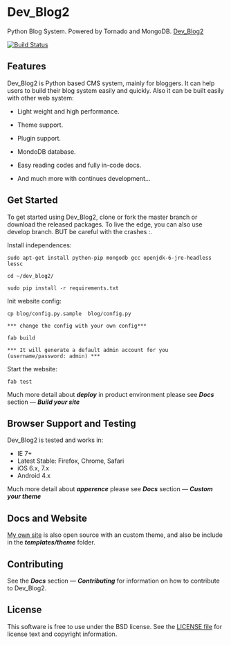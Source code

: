 Dev_Blog2
====

Python Blog System. Powered by Tornado and MongoDB.
[Dev_Blog2](http://scenk.github.io/Dev_Blog2/)

[![Build Status](https://travis-ci.org/ScenK/Dev_Blog2.png?branch=develop)](https://travis-ci.org/ScenK/Dev_Blog2)

Features
--------

Dev_Blog2 is Python based CMS system, mainly for bloggers. It can help users to build their blog system easily and quickly.  Also it can be built easily with other web system: 

* Light weight and high performance.

* Theme support.

* Plugin support.

* MondoDB database.

* Easy reading codes and fully in-code docs.

* And much more with continues development…

Get Started
-----------

To get started using Dev_Blog2, clone or fork the master branch or download the released packages. To live the edge, you can also use develop branch. BUT be careful with the crashes :.


Install independences:

    sudo apt-get install python-pip mongodb gcc openjdk-6-jre-headless lessc 

    cd ~/dev_blog2/

    sudo pip install -r requirements.txt

Init website config:

    cp blog/config.py.sample  blog/config.py

    *** change the config with your own config***

    fab build 
  
    *** It will generate a default admin account for you (username/password: admin) ***

Start the website:

    fab test

Much more detail about ***deploy*** in product environment please see ***Docs*** section — ***Build your site***



Browser Support and Testing
---------------------------

Dev_Blog2 is tested and works in:

* IE 7+
* Latest Stable: Firefox, Chrome, Safari
* iOS 6.x, 7.x
* Android 4.x

Much more detail about ***apperence*** please see ***Docs*** section — ***Custom your theme***

Docs and Website
----------------

[My own site](http://tuzii.me) is also open source with an custom theme, and also be include in the ***templates/theme*** folder. 

Contributing
------------

See the  ***Docs*** section — ***Contributing*** for information on how to contribute to Dev_Blog2.


License
-------

This software is free to use under the BSD license.
See the [LICENSE file][] for license text and copyright information.


[LICENSE file]: https://github.com/ScenK/Dev_Blog2/blob/master/LICENSE.md
